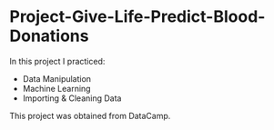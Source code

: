 # Project-Give-Life-Predict-Blood-Donations

In this project I practiced:
- Data Manipulation
- Machine Learning
- Importing & Cleaning Data

This project was obtained from DataCamp.
